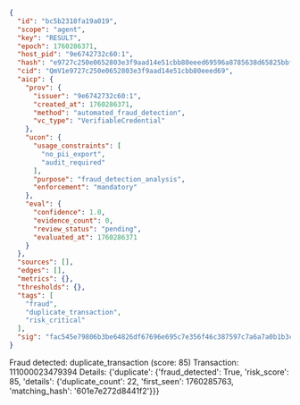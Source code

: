 ```json
{
  "id": "bc5b2318fa19a019",
  "scope": "agent",
  "key": "RESULT",
  "epoch": 1760286371,
  "host_pid": "9e6742732c60:1",
  "hash": "e9727c250e0652803e3f9aad14e51cbb80eeed69596a8785638d65825bbf4197",
  "cid": "QmV1e9727c250e0652803e3f9aad14e51cbb80eeed69",
  "aicp": {
    "prov": {
      "issuer": "9e6742732c60:1",
      "created_at": 1760286371,
      "method": "automated_fraud_detection",
      "vc_type": "VerifiableCredential"
    },
    "ucon": {
      "usage_constraints": [
        "no_pii_export",
        "audit_required"
      ],
      "purpose": "fraud_detection_analysis",
      "enforcement": "mandatory"
    },
    "eval": {
      "confidence": 1.0,
      "evidence_count": 0,
      "review_status": "pending",
      "evaluated_at": 1760286371
    }
  },
  "sources": [],
  "edges": [],
  "metrics": {},
  "thresholds": {},
  "tags": [
    "fraud",
    "duplicate_transaction",
    "risk_critical"
  ],
  "sig": "fac545e79806b3be64826df67696e695c7e356f46c387597c7a6a7a0b1b3c3be"
}
```

Fraud detected: duplicate_transaction (score: 85)
Transaction: 111000023479394
Details: {'duplicate': {'fraud_detected': True, 'risk_score': 85, 'details': {'duplicate_count': 22, 'first_seen': 1760285763, 'matching_hash': '601e7e272d8441f2'}}}